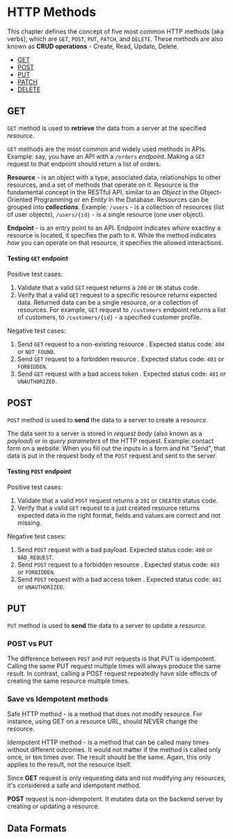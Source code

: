 # HTTP Methods

This chapter defines the concept of five most common HTTP methods (aka verbs), which are `GET`, `POST`, `PUT`, `PATCH`, and `DELETE`. These methods are also known as **CRUD operations** - Create, Read, Update, Delete.

- [GET](#get)
- [POST](#post)
- [PUT](#put)
- [PATCH](#patch)
- [DELETE](#delete)


## GET

`GET` method is used to **retrieve** the data from a server at the specified _resource_.

`GET` methods are the most common and widely used methods in APIs. Example: say, you have an API with a `/orders` _endpoint_. Making a `GET` request to that endpoint should return a list of orders.

**Resource** - is an object with a type, associated data, relationships to other resources, and a set of methods that operate on it. Resource is the fundamental concept in the RESTful API, similar to an _Object_ in the Object-Oriented Programming or en _Entity_ in the Database. Resources can be grouped into _**collections**_. Example: `/users` - is a collection of resources (list of user objects), `/users/{id}` - is a single resource (one user object).

**Endpoint** - is an entry point to an API. Endpoint indicates _where_ exactlny a resource is located, it specifies the path to it. While the method indicates _how_ you can operate on that resource, it specifies the allowed interactions.

#### Testing `GET` endpoint

Positive test cases:
1. Validate that a valid `GET` request returns a `200` or `OK` status code.
1. Verify that a valid `GET` request to a specific resource returns expected data. Returned data can be a single resource, or a collection of resources. For example, `GET` request to `/customers` endpoint returns a list of customers, to `/customers/{id}` - a specified customer profile.

Negative test cases:
1. Send `GET` request to a non-existing resource . Expected status code: `404` or `NOT_FOUND`.
1. Send `GET` request to a forbidden resource . Expected status code: `403` or `FORBIDDEN`.
1. Send `GET` request with a bad access token . Expected status code: `401` or `UNAUTHORIZED`.

## POST

`POST` method is used to **send** the data to a server to create a _resource_.

The data sent to a server is stored in _request body_ (also known as a _payload_) or in _query parameters_ of the HTTP request. Example: contact form on a website. When you fill out the inputs in a form and hit "Send", that data is put in the request body of the `POST` request and sent to the server.

#### Testing `POST` endpoint

Positive test cases:
1. Validate that a valid `POST` request returns a `201` or `CREATED` status code.
1. Verify that a valid `GET` request to a just created resource returns expected data in the right format, fields and values are correct and not missing.

Negative test cases:
1. Send `POST` request with a bad payload. Expected status code: `400` or `BAD_REQUEST`.
1. Send `POST` request to a forbidden resource . Expected status code: `403` or `FORBIDDEN`.
1. Send `POST` request with a bad access token . Expected status code: `401` or `UNAUTHORIZED`.

## PUT

`PUT` method is used to **send** the data to a server to update a _resource_.

### POST vs PUT

The difference between `POST` and `PUT` requests is that PUT is idempotent. Calling the same PUT request multiple times will always produce the same result. In contrast, calling a POST request repeatedly have side effects of creating the same resource multiple times.

### Save vs Idempotent methods

Safe HTTP method - is a method that does not modify resource. For instance, using GET on a resource URL, should NEVER change the resource.

Idempotent HTTP method - is a method that can be called many times without different outcomes. It would not matter if the method is called only once, or ten times over. The result should be the same. Again, this only applies to the result, not the resource itself.

Since **GET** request is only requesting data and not modifying any resources, it's considered a safe and idempotent method.

**POST** request is non-idempotent. It mutates data on the backend server by creating or updating a resource.

## Data Formats

